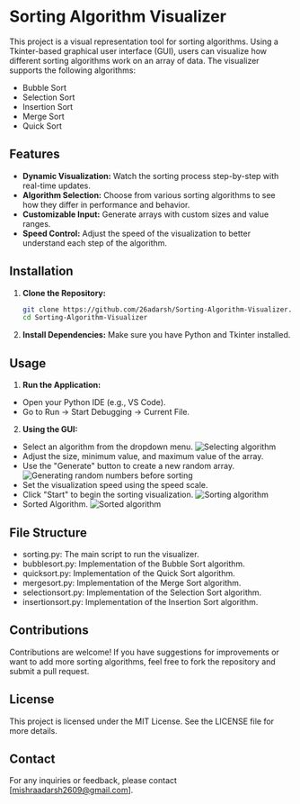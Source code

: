 
# Sorting Algorithm Visualizer

This project is a visual representation tool for sorting algorithms. Using a Tkinter-based graphical user interface (GUI), users can visualize how different sorting algorithms work on an array of data. The visualizer supports the following algorithms:
- Bubble Sort
- Selection Sort
- Insertion Sort
- Merge Sort
- Quick Sort

## Features

- **Dynamic Visualization:** Watch the sorting process step-by-step with real-time updates.
- **Algorithm Selection:** Choose from various sorting algorithms to see how they differ in performance and behavior.
- **Customizable Input:** Generate arrays with custom sizes and value ranges.
- **Speed Control:** Adjust the speed of the visualization to better understand each step of the algorithm.

## Installation

1. **Clone the Repository:**
   ```bash
   git clone https://github.com/26adarsh/Sorting-Algorithm-Visualizer.git
   cd Sorting-Algorithm-Visualizer

2. **Install Dependencies:**
Make sure you have Python and Tkinter installed.
    
## Usage

1. **Run the Application:**

- Open your Python IDE (e.g., VS Code).
- Go to Run -> Start Debugging -> Current File.

2. **Using the GUI:**

- Select an algorithm from the dropdown menu.
  ![Selecting algorithm](selecting.png)
- Adjust the size, minimum value, and maximum value of the array.
- Use the "Generate" button to create a new random array.
 ![Generating random numbers before sorting](Generate.png)
- Set the visualization speed using the speed scale.
- Click "Start" to begin the sorting visualization.
  ![Sorting algorithm](Sorting.png)
- Sorted Algorithm.
  ![Sorted algorithm](Sorted.png)


## File Structure

- sorting.py: The main script to run the visualizer.
- bubblesort.py: Implementation of the Bubble Sort algorithm.
- quicksort.py: Implementation of the Quick Sort algorithm.
- mergesort.py: Implementation of the Merge Sort algorithm.
- selectionsort.py: Implementation of the Selection Sort algorithm.
- insertionsort.py: Implementation of the Insertion Sort algorithm.
## Contributions

Contributions are welcome! If you have suggestions for improvements or want to add more sorting algorithms, feel free to fork the repository and submit a pull request.

## License

This project is licensed under the MIT License. See the LICENSE file for more details.

## Contact

For any inquiries or feedback, please contact [mishraadarsh2609@gmail.com].
